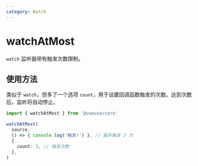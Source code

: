 ```yaml
---
category: Watch
---
```


# watchAtMost

`watch` 监听器带有触发次数限制。

## 使用方法

类似于 `watch`，但多了一个选项 `count`，用于设置回调函数触发的次数。达到次数后，监听将自动停止。

```ts
import { watchAtMost } from '@vueuse/core'

watchAtMost(
  source,
  () => { console.log('触发!') }, // 最多触发 3 次
  {
    count: 3, // 触发次数
  },
)
```
